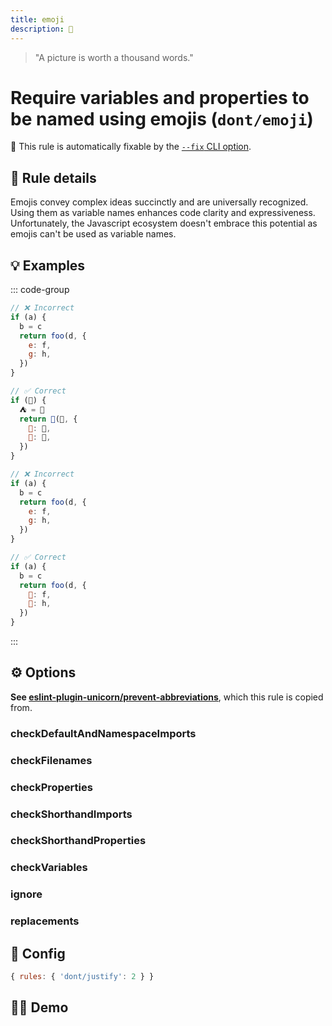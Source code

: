 ```yaml
---
title: emoji
description: 💩
---
```


<script setup lang="ts">
import CodeEditor from '../../.vitepress/theme/components/code-editor.vue';
import {ruleName, presetConfigs, initialText} from '../../src/sample-code/emoji.js';
</script>

> "A picture is worth a thousand words."

# Require variables and properties to be named using emojis (`dont/emoji`)

🔧 This rule is automatically fixable by the [`--fix` CLI option](https://eslint.org/docs/latest/user-guide/command-line-interface#--fix).

<!-- end auto-generated rule header -->

## 📖 Rule details

Emojis convey complex ideas succinctly and are universally recognized. Using them as variable names enhances code
clarity and expressiveness. Unfortunately, the Javascript ecosystem doesn't embrace this potential as emojis can't be
used as variable names.

## 💡 Examples

::: code-group

```js [Check all]
// ❌ Incorrect
if (a) {
  b = c
  return foo(d, {
    e: f,
    g: h,
  })
}

// ✅ Correct
if (🍪) {
  ⛺️ = 🧲
  return 🐷️(🤹, {
    🦄: 🍭,
    🌺: 🙈,
  })
}
```

```js [Check properties only]
// ❌ Incorrect
if (a) {
  b = c
  return foo(d, {
    e: f,
    g: h,
  })
}

// ✅ Correct
if (a) {
  b = c
  return foo(d, {
    🦄: f,
    🌺: h,
  })
}
```

:::

## ⚙️ Options

**See [eslint-plugin-unicorn/prevent-abbreviations](https://github.com/sindresorhus/eslint-plugin-unicorn/blob/main/docs/rules/prevent-abbreviations.md)**, which this rule is copied from.

### checkDefaultAndNamespaceImports
### checkFilenames
### checkProperties
### checkShorthandImports
### checkShorthandProperties
### checkVariables
### ignore
### replacements

## 🔧 Config

```js
{ rules: { 'dont/justify': 2 } }
```

## 🧑‍💻 Demo

<CodeEditor :rule="ruleName" :text="initialText" :presetConfigs="presetConfigs" />
